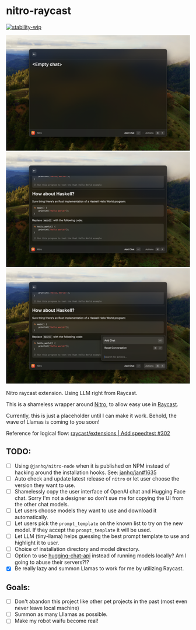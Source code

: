 # nitro-raycast

[![stability-wip](https://img.shields.io/badge/stability-wip-lightgrey.svg)](https://github.com/mkenney/software-guides/blob/master/STABILITY-BADGES.md#work-in-progress)

![POC screenshot 1](docs/static/img/nitro-raycast-2024-02-05-at-02.32.07.png)
![POC screenshot 2](docs/static/img/nitro-raycast-2024-02-05-at-02.35.44.png)
![POC screenshot 3](docs/static/img/nitro-raycast-2024-02-05-at-02.36.09.png)

Nitro raycast extension. Using LLM right from Raycast.

This is a shameless wrapper around [Nitro](https://github.com/janhq/nitro), to allow easy use in [Raycast](https://www.raycast.com/).

Currently, this is just a placeholder until I can make it work. Behold, the wave of Llamas is coming to you soon!

Reference for logical flow: [raycast/extensions | Add speedtest #302](https://github.com/raycast/extensions/pull/302)

## TODO:

- [ ] Using `@janhq/nitro-node` when it is published on NPM instead of hacking around the installation hooks. See: [janhq/jan#1635](https://github.com/janhq/jan/issues/1635)
- [ ] Auto check and update latest release of `nitro` or let user choose the version they want to use.
- [ ] Shamelessly copy the user interface of OpenAI chat and Hugging Face chat. Sorry I'm not a designer so don't sue me for copying the UI from the other chat models.
- [ ] Let users choose models they want to use and download it automatically.
- [ ] Let users pick the `prompt_template` on the known list to try on the new model. If they accept the `prompt_template` it will be used.
- [ ] Let LLM (tiny-llama) helps guessing the best prompt template to use and highlight it to user.
- [ ] Choice of installation directory and model directory.
- [ ] Option to use [hugging-chat-api](https://github.com/Soulter/hugging-chat-api) instead of running models locally? Am I going to abuse their servers?!?
- [x] Be really lazy and summon Llamas to work for me by utilizing Raycast.

## Goals:

- [ ] Don't abandon this project like other pet projects in the past (most even never leave local machine)
- [ ] Summon as many Lllamas as possible.
- [ ] Make my robot waifu become real!